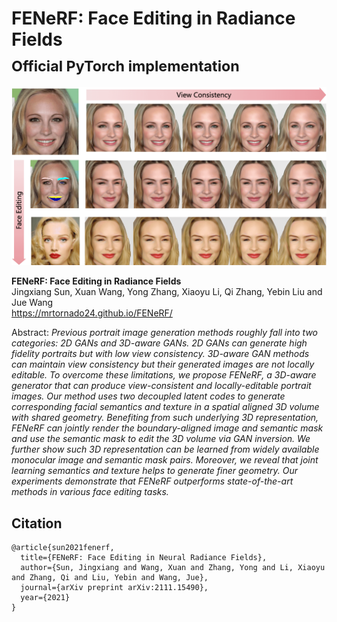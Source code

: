 # FENeRF: Face Editing in Radiance Fields<br><sub>Official PyTorch implementation</sub>

![Teaser image](./teaser.png)

**FENeRF: Face Editing in Radiance Fields**<br>
Jingxiang Sun, Xuan Wang, Yong Zhang, Xiaoyu Li, Qi Zhang, Yebin Liu and Jue Wang
<br>
https://mrtornado24.github.io/FENeRF/<br>

Abstract: *Previous portrait image generation methods roughly fall into two categories: 2D GANs and 3D-aware GANs. 2D GANs can generate high fidelity portraits but with low view consistency. 3D-aware GAN methods can maintain view consistency but their generated images are not locally editable. To overcome these limitations, we propose FENeRF, a 3D-aware generator that can produce view-consistent and locally-editable portrait images. Our method uses two decoupled latent codes to generate corresponding facial semantics and texture in a spatial aligned 3D volume with shared geometry. Benefiting from such underlying 3D representation, FENeRF can jointly render the boundary-aligned image and semantic mask and use the semantic mask to edit the 3D volume via GAN inversion. We further show such 3D representation can be learned from widely available monocular image and semantic mask pairs. Moreover, we reveal that joint learning semantics and texture helps to generate finer geometry. Our experiments demonstrate that FENeRF outperforms state-of-the-art methods in various face editing tasks.*

## Citation

```
@article{sun2021fenerf,
  title={FENeRF: Face Editing in Neural Radiance Fields},
  author={Sun, Jingxiang and Wang, Xuan and Zhang, Yong and Li, Xiaoyu and Zhang, Qi and Liu, Yebin and Wang, Jue},
  journal={arXiv preprint arXiv:2111.15490},
  year={2021}
}
```
